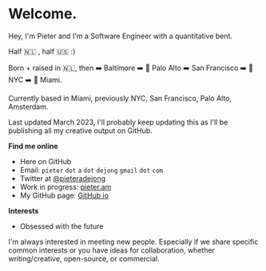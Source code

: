 # Welcome. 

Hey, I'm Pieter and I'm a Software Engineer with a quantitative bent.

Half :netherlands: , half :us:  :)

Born + raised in :netherlands:, 
then :arrow_right: Baltimore 
:arrow_right:  :evergreen_tree: Palo Alto 
:arrow_right: San Francisco 
:arrow_right: :statue_of_liberty: NYC 
:arrow_right:  :palm_tree: Miami.




Currently based in Miami, previously NYC, San Francisco, Palo Alto, Amsterdam.

Last updated March 2023, I'll probably keep updating this as I'll be publishing all my creative output on GitHub.

**Find me online**

* Here on GitHub
* Email: `pieter` `dot` `a` `dot` `dejong` `gmail` `dot` `com`
* Twitter at [@pieteradejong](https://twitter.com/pieteradejong)
* Work in progress: [pieter.am](https://pieter.am/)
* My GitHub page: [GitHub io](https://pieteradejong.github.io/)

**Interests**

* Obsessed with the future


I'm always interested in meeting new people. Especially if we share specific common interests or you have ideas for collaboration, whether writing/creative, open-source, or commercial.

